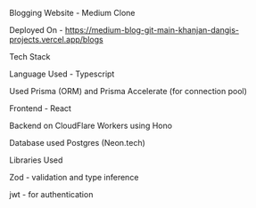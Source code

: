 Blogging Website - Medium Clone

Deployed On - https://medium-blog-git-main-khanjan-dangis-projects.vercel.app/blogs

Tech Stack

Language Used - Typescript

Used Prisma (ORM) and Prisma Accelerate (for connection pool)

Frontend - React

Backend on CloudFlare Workers using Hono

Database used Postgres (Neon.tech)

Libraries Used

  Zod - validation and type inference
  
  jwt - for authentication
